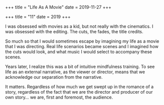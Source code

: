 +++
title = "Life As A Movie"
date = 2019-11-27
+++

+++
title = "11"
date = 2019
+++

I was obsessed with movies as a kid, but not really with the cinematics. I was obsessed with the editing. The cuts, the fades, the title credits.

So much so that I would sometimes escape by imagining my life as a movie that I was directing. Real life scenarios became scenes and I imagined how the cuts would look, and what music I would select to accompany these scenes.

Years later, I realize this was a bit of intuitive mindfulness training. To see life as an external narrative, as the viewer or director, means that we acknowledge our separation from the narrative.

It matters. Regardless of how much we get swept up in the romance of a story, regardless of the fact that we are the director and producer of our own story&#8230; we are, first and foremost, the audience.